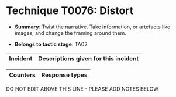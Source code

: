 # Technique T0076: Distort

* **Summary**: Twist the narrative. Take information, or artefacts like images, and change the framing around them.

* **Belongs to tactic stage**: TA02


| Incident | Descriptions given for this incident |
| -------- | -------------------- |



| Counters | Response types |
| -------- | -------------- |


DO NOT EDIT ABOVE THIS LINE - PLEASE ADD NOTES BELOW